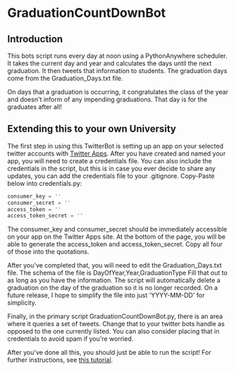 # GraduationCountDownBot
## Introduction
This bots script runs every day at noon using a PythonAnywhere scheduler. It takes the current day and year and calculates the days until the next graduation. It then tweets that information to students. The graduation days come from the Graduation_Days.txt file. 

On days that a graduation is occurring, it congratulates the class of the year and doesn't inform of any impending graduations. That day is for the graduates after all!

## Extending this to your own University
The first step in using this TwitterBot is setting up an app on your selected twitter accounts with [Twitter Apps](https://apps.twitter.com/). After you have created and named your app, you will need to create a credentials file. You can also include the credentials in the script, but this is in case you ever decide to share any updates, you can add the credentials file to your .gitignore. 
Copy-Paste below into credentials.py:
``` python
consumer_key = ''
consumer_secret = ''
access_token = ''
access_token_secret = ''
```
The consumer_key and consumer_secret should be immediately accessible on your app on the Twitter Apps site. At the bottom of the page, you will be able to generate the access_token and access_token_secret. Copy all four of those into the quotations.

After you've completed that, you will need to edit the Graduation_Days.txt file. The schema of the file is
DayOfYear,Year,GraduationType
Fill that out to as long as you have the information. The script will automatically delete a graduation on the day of the graduation so it is no longer recorded. On a future release, I hope to simplify the file into just 'YYYY-MM-DD' for simplicity.

Finally, in the primary script GraduationCountDownBot.py, there is an area where it queries a set of tweets. Change that to your twitter bots handle as opposed to the one currently listed. You can also consider placing that in credentials to avoid spam if you're worried.

After you've done all this, you should just be able to run the script! For further instructions, see [this tutorial](https://www.digitalocean.com/community/tutorials/how-to-create-a-twitterbot-with-python-3-and-the-tweepy-library).
